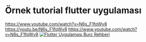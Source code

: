 # Örnek tutorial flutter uygulaması
https://www.youtube.com/watch?v=N6s_F1fqWv8
https://youtu.be/N6s_F1fqWv8
https://www.youtube.com/watch?v=N6s_F1fqWv8
[![Flutter Uygulaması Burç Rehberi](http://i3.ytimg.com/vi/N6s_F1fqWv8/hqdefault.jpg)](https://www.youtube.com/watch?v=N6s_F1fqWv8 "Byrç Rehberi")
